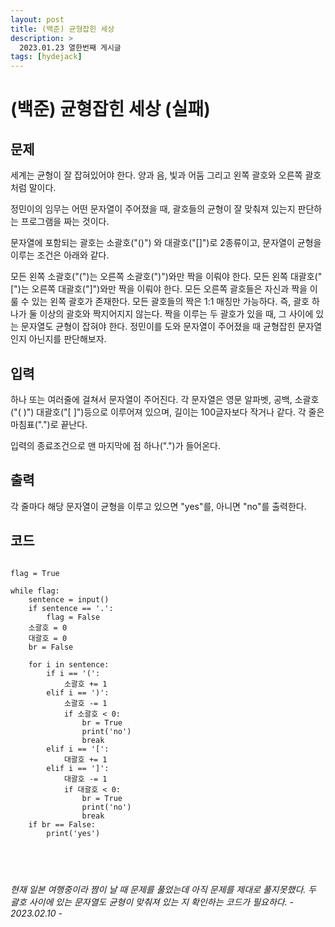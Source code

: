 ```yaml
---
layout: post
title: (백준) 균형잡힌 세상
description: >
  2023.01.23 열한번째 게시글
tags: [hydejack]
---
```


# (백준) 균형잡힌 세상 (실패)
## 문제
세계는 균형이 잘 잡혀있어야 한다. 양과 음, 빛과 어둠 그리고 왼쪽 괄호와 오른쪽 괄호처럼 말이다.

정민이의 임무는 어떤 문자열이 주어졌을 때, 괄호들의 균형이 잘 맞춰져 있는지 판단하는 프로그램을 짜는 것이다.

문자열에 포함되는 괄호는 소괄호("()") 와 대괄호("[]")로 2종류이고, 문자열이 균형을 이루는 조건은 아래와 같다.

모든 왼쪽 소괄호("(")는 오른쪽 소괄호(")")와만 짝을 이뤄야 한다.
모든 왼쪽 대괄호("[")는 오른쪽 대괄호("]")와만 짝을 이뤄야 한다.
모든 오른쪽 괄호들은 자신과 짝을 이룰 수 있는 왼쪽 괄호가 존재한다.
모든 괄호들의 짝은 1:1 매칭만 가능하다. 즉, 괄호 하나가 둘 이상의 괄호와 짝지어지지 않는다.
짝을 이루는 두 괄호가 있을 때, 그 사이에 있는 문자열도 균형이 잡혀야 한다.
정민이를 도와 문자열이 주어졌을 때 균형잡힌 문자열인지 아닌지를 판단해보자.
## 입력
하나 또는 여러줄에 걸쳐서 문자열이 주어진다. 각 문자열은 영문 알파벳, 공백, 소괄호("( )") 대괄호("[ ]")등으로 이루어져 있으며, 길이는 100글자보다 작거나 같다. 각 줄은 마침표(".")로 끝난다.

입력의 종료조건으로 맨 마지막에 점 하나(".")가 들어온다.
## 출력
각 줄마다 해당 문자열이 균형을 이루고 있으면 "yes"를, 아니면 "no"를 출력한다.

## 코드
<pre>
<code>
flag = True

while flag:
    sentence = input()
    if sentence == '.':
        flag = False
    소괄호 = 0
    대괄호 = 0
    br = False

    for i in sentence:
        if i == '(':
            소괄호 += 1
        elif i == ')':
            소괄호 -= 1
            if 소괄호 < 0:
                br = True
                print('no')
                break
        elif i == '[':
            대괄호 += 1
        elif i == ']':
            대괄호 -= 1
            if 대괄호 < 0:
                br = True
                print('no')
                break
    if br == False:
        print('yes')



</code>
</pre>

_현재 일본 여행중이라 짬이 날 때 문제를 풀었는데 아직 문제를 제대로 풀지못했다. 두 괄호 사이에 있는 문자열도 균형이 맞춰져 있는 지 확인하는 코드가 필요하다. - 2023.02.10 -_

